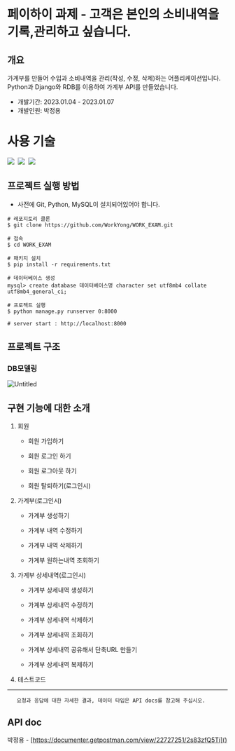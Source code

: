 # 페이하이 과제 - 고객은 본인의 소비내역을 기록,관리하고 싶습니다.
## 개요
가계부를 만들어 수입과 소비내역을 관리(작성, 수정, 삭제)하는 어플리케이션입니다.
Python과 Django와 RDB를 이용하여 가계부 API를 만들었습니다.

- 개발기간: 2023.01.04 - 2023.01.07
- 개발인원: 박정용

# 사용 기술

<img src="https://img.shields.io/badge/Python-3.9-%233776AB?&logo=python&logoColor=white"/>&nbsp;
<img src="https://img.shields.io/badge/Django-4.0.5-%23092E20?&logo=Django&logoColor=white"/>&nbsp;
<img src="https://img.shields.io/badge/MySQL-5.7-%234479A1?&logo=MySQL&logoColor=white"/>&nbsp;

## 프로젝트 실행 방법

- 사전에 Git, Python, MySQL이 설치되어있어야 합니다.

```shell
# 레포지토리 클론
$ git clone https://github.com/WorkYong/WORK_EXAM.git

# 접속
$ cd WORK_EXAM

# 패키지 설치
$ pip install -r requirements.txt

# 데이터베이스 생성
mysql> create database 데이터베이스명 character set utf8mb4 collate utf8mb4_general_ci;

# 프로젝트 실행
$ python manage.py runserver 0:8000

# server start : http://localhost:8000
```

## 프로젝트 구조

### DB모델링

![Untitled](https://user-images.githubusercontent.com/102202607/210957341-85e6b6be-078d-49bd-8624-ec94a4c09cc8.png)

## 구현 기능에 대한 소개

1.  회원

    - 회원 가입하기

    - 회원 로그인 하기

    - 회원 로그아웃 하기

    - 회원 탈퇴하기(로그인시)

2.  가계부(로그인시)

    - 가계부 생성하기

    - 가계부 내역 수정하기

    - 가계부 내역 삭제하기

    - 가계부 원하는내역 조회하기

3.  가계부 상세내역(로그인시)

    - 가계부 상세내역 생성하기

    - 가계부 상세내역 수정하기

    - 가계부 상세내역 삭제하기

    - 가계부 상세내역 조회하기

    - 가계부 상세내역 공유해서 단축URL 만들기

    - 가계부 상세내역 복제하기

4.  테스트코드

---

       요청과 응답에 대한 자세한 결과, 데이터 타입은 API docs를 참고해 주십시오.

## API doc

박정용 - [https://documenter.getpostman.com/view/22727251/2s83zfQ5Ti]()
